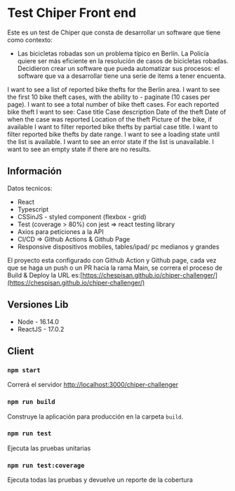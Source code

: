# Test Chiper Front end

Este es un test de Chiper que consta de desarrollar un software que tiene como contexto:

- Las bicicletas robadas son un problema típico en Berlín. La Policía quiere ser más eficiente en la resolución de casos de bicicletas robadas. Decidieron crear un software que pueda automatizar sus procesos: el software que va a desarrollar tiene una serie de items a tener encuenta.

 I want to see a list of reported bike thefts for the Berlin area.
 I want to see the first 10 bike theft cases, with the ability to - paginate (10 cases per page).
 I want to see a total number of bike theft cases.
 For each reported bike theft I want to see:
 Case title
 Case description
 Date of the theft
 Date of when the case was reported
 Location of the theft
 Picture of the bike, if available
 I want to filter reported bike thefts by partial case title.
 I want to filter reported bike thefts by date range.
 I want to see a loading state until the list is available.
 I want to see an error state if the list is unavailable.
 I want to see an empty state if there are no results.


## Información

Datos tecnicos:
- React
- Typescript
- CSSinJS - styled component (flexbox - grid)
- Test (coverage > 80%) con jest => react testing library
- Axios para peticiones a la API
- CI/CD => Github Actions & Github Page
- Responsive dispositivos mobiles, tables/ipad/ pc medianos y grandes

El proyecto esta configurado con Github Action y Github page, cada vez que se haga un push o un PR hacia la rama Main, se correra el proceso de Build & Deploy
la URL es:[https://chespisan.github.io/chiper-challenger/](https://chespisan.github.io/chiper-challenger/)


## Versiones Lib

- Node - 16.14.0
- ReactJS - 17.0.2

## Client

### `npm start`

Correrá el servidor [http://localhost:3000/chiper-challenger](http://localhost:3000/chiper-challenger)

### `npm run build`

Construye la aplicación para producción en la carpeta `build`.

### `npm run test`

Ejecuta las pruebas unitarias

### `npm run test:coverage`

Ejecuta todas las pruebas y devuelve un reporte de la cobertura

